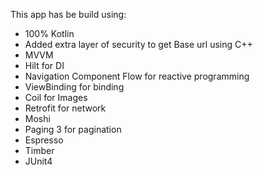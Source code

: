 This app has be build using:

- 100% Kotlin
- Added extra layer of security to get Base url using C++
- MVVM
- Hilt for DI
- Navigation Component Flow for reactive programming
- ViewBinding for binding
- Coil for Images
- Retrofit for network
- Moshi
- Paging 3 for pagination
- Espresso
- Timber
- JUnit4